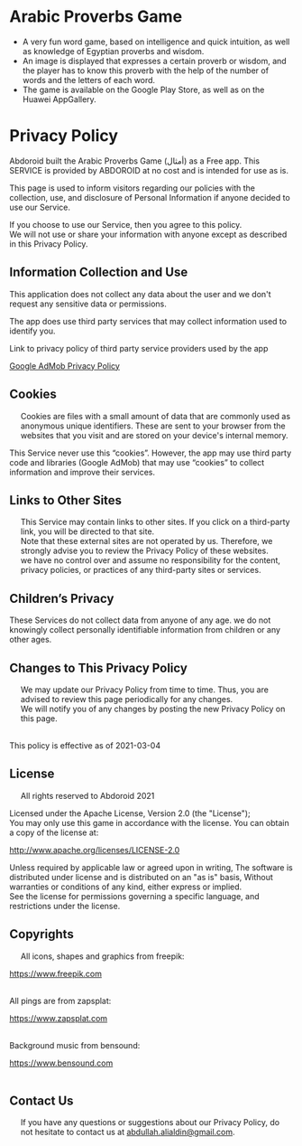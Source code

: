  <body>
    <div class="section_head">
        <h1>Arabic Proverbs Game</h1>
    </div>
    <div class="app_list">
      <ul>
        <li>A very fun word game, based on intelligence and quick intuition, as well as knowledge of Egyptian proverbs and wisdom.
        <li>An image is displayed that expresses a certain proverb or wisdom, and the player has to know this proverb with the help of the number of words and the letters of each word.
        <li>The game is available on the Google Play Store, as well as on the Huawei AppGallery.
      </ul>
    </div>
    <div>
    <h1>Privacy Policy</h1>
    <p>Abdoroid built the Arabic Proverbs Game (أمثال) as a Free app. This SERVICE is provided by ABDOROID at no cost and is intended for use as is.<br>

This page is used to inform visitors regarding our policies with the collection, use, and disclosure of Personal Information if anyone decided to use our Service.<br>

If you choose to use our Service, then you agree to this policy.<br> We will not use or share your information with anyone except as described in this Privacy Policy.</p>

<h2>Information Collection and Use</h2>
<p>This application does not collect any data about the user and we don't request any sensitive data or permissions.<br>

The app does use third party services that may collect information used to identify you.<br>

Link to privacy policy of third party service providers used by the app<br>

<a href="https://support.google.com/admob/answer/6128543?hl=en" target="_self">Google AdMob Privacy Policy<a/>
</p>
<h2>Cookies</h2>
<p style="margin-left: 20px;">
Cookies are files with a small amount of data that are commonly used as anonymous unique identifiers. These are sent to your browser from the websites that you visit and are stored on your device's internal memory.<br>

This Service never use this “cookies”. However, the app may use third party code and libraries (Google AdMob) that may use “cookies” to collect information and improve their services.</p>

<h2>Links to Other Sites</h2>
<p style="margin-left: 20px;">This Service may contain links to other sites. If you click on a third-party link, you will be directed to that site. <br>Note that these external sites are not operated by us. Therefore, we strongly advise you to review the Privacy Policy of these websites.<br> we have no control over and assume no responsibility for the content, privacy policies, or practices of any third-party sites or services.</p>

<h2>Children’s Privacy</h2>
<p style="margin-left: 20px;">

These Services do not collect data from anyone of any age. we do not knowingly collect personally identifiable information from children or any other ages.
</p>
<h2>Changes to This Privacy Policy</h2>
<p style="margin-left: 20px;">We may update our Privacy Policy from time to time. Thus, you are advised to review this page periodically for any changes.<br> We will notify you of any changes by posting the new Privacy Policy on this page.

<br>This policy is effective as of 2021-03-04</p>

<h2>License</h2>
<p style="margin-left: 20px;">All rights reserved to Abdoroid 2021<br>

Licensed under the Apache License, Version 2.0 (the "License");<br>
You may only use this game in accordance with the license. You can obtain a copy of the license at:<br>

<a  href="http://www.apache.org/licenses/LICENSE-2.0" target="_self">http://www.apache.org/licenses/LICENSE-2.0</a><br>

Unless required by applicable law or agreed upon in writing,
The software is distributed under license and is distributed on an "as is" basis,
Without warranties or conditions of any kind, either express or implied.<br>
See the license for permissions governing a specific language, and restrictions under the license.</p>

<h2>Copyrights</h2>
<p style="margin-left: 20px;">All icons, shapes and graphics from freepik:<br>

   <a href="https://www.freepik.com" target="_self">https://www.freepik.com</a><br><br>

All pings are from zapsplat:<br>

   <a href="https://www.zapsplat.com" target="_self">https://www.zapsplat.com</a><br><br>

Background music from bensound:<br>

   <a href="https://www.bensound.com" target="_self">https://www.bensound.com</a><br><br>
</p>

<h2>Contact Us</h2>
<p style="margin-left: 20px;">If you have any questions or suggestions about our Privacy Policy, do not hesitate to contact us at <a href="mailto:abdullah.alialdin@gmail.com">abdullah.alialdin@gmail.com</a>.</p>
</div>
</body>
